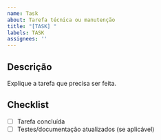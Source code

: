 ```yaml
---
name: Task
about: Tarefa técnica ou manutenção
title: "[TASK] "
labels: TASK
assignees: ''
---
```


## Descrição
Explique a tarefa que precisa ser feita.

## Checklist
- [ ] Tarefa concluída
- [ ] Testes/documentação atualizados (se aplicável)
